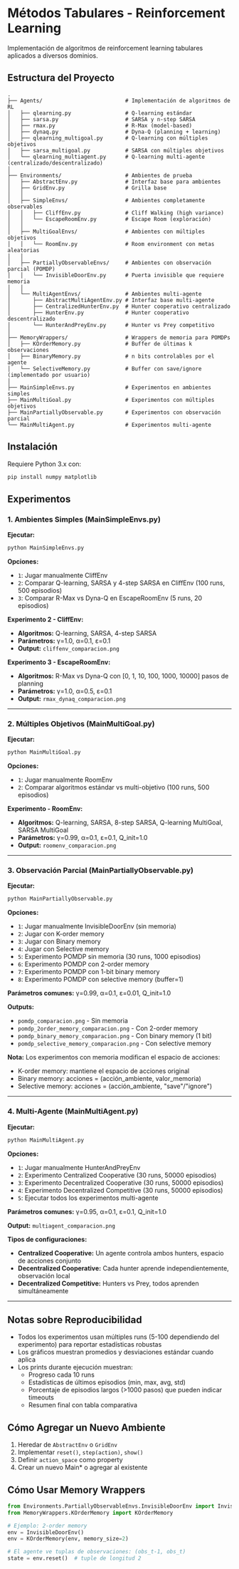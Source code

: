 # Métodos Tabulares - Reinforcement Learning

Implementación de algoritmos de reinforcement learning tabulares aplicados a diversos dominios.

## Estructura del Proyecto

```
.
├── Agents/                          # Implementación de algoritmos de RL
│   ├── qlearning.py                 # Q-learning estándar
│   ├── sarsa.py                     # SARSA y n-step SARSA
│   ├── rmax.py                      # R-Max (model-based)
│   ├── dynaq.py                     # Dyna-Q (planning + learning)
│   ├── qlearning_multigoal.py       # Q-learning con múltiples objetivos
│   ├── sarsa_multigoal.py           # SARSA con múltiples objetivos
│   └── qlearning_multiagent.py      # Q-learning multi-agente (centralizado/descentralizado)
│
├── Environments/                    # Ambientes de prueba
│   ├── AbstractEnv.py               # Interfaz base para ambientes
│   ├── GridEnv.py                   # Grilla base
│   │
│   ├── SimpleEnvs/                  # Ambientes completamente observables
│   │   ├── CliffEnv.py              # Cliff Walking (high variance)
│   │   └── EscapeRoomEnv.py         # Escape Room (exploración)
│   │
│   ├── MultiGoalEnvs/               # Ambientes con múltiples objetivos
│   │   └── RoomEnv.py               # Room environment con metas aleatorias
│   │
│   ├── PartiallyObservableEnvs/     # Ambientes con observación parcial (POMDP)
│   │   └── InvisibleDoorEnv.py      # Puerta invisible que requiere memoria
│   │
│   └── MultiAgentEnvs/              # Ambientes multi-agente
│       ├── AbstractMultiAgentEnv.py # Interfaz base multi-agente
│       ├── CentralizedHunterEnv.py  # Hunter cooperativo centralizado
│       ├── HunterEnv.py             # Hunter cooperativo descentralizado
│       └── HunterAndPreyEnv.py      # Hunter vs Prey competitivo
│
├── MemoryWrappers/                  # Wrappers de memoria para POMDPs
│   ├── KOrderMemory.py              # Buffer de últimas k observaciones
│   ├── BinaryMemory.py              # n bits controlables por el agente
│   └── SelectiveMemory.py           # Buffer con save/ignore (implementado por usuario)
│
├── MainSimpleEnvs.py                # Experimentos en ambientes simples
├── MainMultiGoal.py                 # Experimentos con múltiples objetivos
├── MainPartiallyObservable.py       # Experimentos con observación parcial
└── MainMultiAgent.py                # Experimentos multi-agente
```

## Instalación

Requiere Python 3.x con:
```bash
pip install numpy matplotlib
```

## Experimentos

### 1. Ambientes Simples (MainSimpleEnvs.py)

**Ejecutar:**
```bash
python MainSimpleEnvs.py
```

**Opciones:**
- `1`: Jugar manualmente CliffEnv
- `2`: Comparar Q-learning, SARSA y 4-step SARSA en CliffEnv (100 runs, 500 episodios)
- `3`: Comparar R-Max vs Dyna-Q en EscapeRoomEnv (5 runs, 20 episodios)

**Experimento 2 - CliffEnv:**
- **Algoritmos:** Q-learning, SARSA, 4-step SARSA
- **Parámetros:** γ=1.0, α=0.1, ε=0.1
- **Output:** `cliffenv_comparacion.png`

**Experimento 3 - EscapeRoomEnv:**
- **Algoritmos:** R-Max vs Dyna-Q con [0, 1, 10, 100, 1000, 10000] pasos de planning
- **Parámetros:** γ=1.0, α=0.5, ε=0.1
- **Output:** `rmax_dynaq_comparacion.png`

---

### 2. Múltiples Objetivos (MainMultiGoal.py)

**Ejecutar:**
```bash
python MainMultiGoal.py
```

**Opciones:**
- `1`: Jugar manualmente RoomEnv
- `2`: Comparar algoritmos estándar vs multi-objetivo (100 runs, 500 episodios)

**Experimento - RoomEnv:**
- **Algoritmos:** Q-learning, SARSA, 8-step SARSA, Q-learning MultiGoal, SARSA MultiGoal
- **Parámetros:** γ=0.99, α=0.1, ε=0.1, Q_init=1.0
- **Output:** `roomenv_comparacion.png`

---

### 3. Observación Parcial (MainPartiallyObservable.py)

**Ejecutar:**
```bash
python MainPartiallyObservable.py
```

**Opciones:**
- `1`: Jugar manualmente InvisibleDoorEnv (sin memoria)
- `2`: Jugar con K-order memory
- `3`: Jugar con Binary memory
- `4`: Jugar con Selective memory
- `5`: Experimento POMDP sin memoria (30 runs, 1000 episodios)
- `6`: Experimento POMDP con 2-order memory
- `7`: Experimento POMDP con 1-bit binary memory
- `8`: Experimento POMDP con selective memory (buffer=1)

**Parámetros comunes:** γ=0.99, α=0.1, ε=0.01, Q_init=1.0

**Outputs:**
- `pomdp_comparacion.png` - Sin memoria
- `pomdp_2order_memory_comparacion.png` - Con 2-order memory
- `pomdp_binary_memory_comparacion.png` - Con binary memory (1 bit)
- `pomdp_selective_memory_comparacion.png` - Con selective memory

**Nota:** Los experimentos con memoria modifican el espacio de acciones:
- K-order memory: mantiene el espacio de acciones original
- Binary memory: acciones = (acción_ambiente, valor_memoria)
- Selective memory: acciones = (acción_ambiente, "save"/"ignore")

---

### 4. Multi-Agente (MainMultiAgent.py)

**Ejecutar:**
```bash
python MainMultiAgent.py
```

**Opciones:**
- `1`: Jugar manualmente HunterAndPreyEnv
- `2`: Experimento Centralized Cooperative (30 runs, 50000 episodios)
- `3`: Experimento Decentralized Cooperative (30 runs, 50000 episodios)
- `4`: Experimento Decentralized Competitive (30 runs, 50000 episodios)
- `5`: Ejecutar todos los experimentos multi-agente

**Parámetros comunes:** γ=0.95, α=0.1, ε=0.1, Q_init=1.0

**Output:** `multiagent_comparacion.png`

**Tipos de configuraciones:**
- **Centralized Cooperative:** Un agente controla ambos hunters, espacio de acciones conjunto
- **Decentralized Cooperative:** Cada hunter aprende independientemente, observación local
- **Decentralized Competitive:** Hunters vs Prey, todos aprenden simultáneamente

---

## Notas sobre Reproducibilidad

- Todos los experimentos usan múltiples runs (5-100 dependiendo del experimento) para reportar estadísticas robustas
- Los gráficos muestran promedios y desviaciones estándar cuando aplica
- Los prints durante ejecución muestran:
  - Progreso cada 10 runs
  - Estadísticas de últimos episodios (min, max, avg, std)
  - Porcentaje de episodios largos (>1000 pasos) que pueden indicar timeouts
  - Resumen final con tabla comparativa

## Cómo Agregar un Nuevo Ambiente

1. Heredar de `AbstractEnv` o `GridEnv`
2. Implementar `reset()`, `step(action)`, `show()`
3. Definir `action_space` como property
4. Crear un nuevo Main* o agregar al existente

## Cómo Usar Memory Wrappers

```python
from Environments.PartiallyObservableEnvs.InvisibleDoorEnv import InvisibleDoorEnv
from MemoryWrappers.KOrderMemory import KOrderMemory

# Ejemplo: 2-order memory
env = InvisibleDoorEnv()
env = KOrderMemory(env, memory_size=2)

# El agente ve tuplas de observaciones: (obs_t-1, obs_t)
state = env.reset()  # tuple de longitud 2
```

